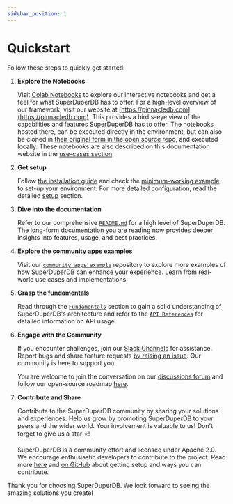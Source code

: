 ```yaml
---
sidebar_position: 1
---
```


# Quickstart

Follow these steps to quickly get started:

1. **Explore the Notebooks**

    Visit [Colab Notebooks](https://colab.research.google.com/github/SuperDuperDB/pinnacledb/blob/main/examples/) to explore our interactive notebooks and get a feel for what SuperDuperDB has to offer. For a high-level overview of our framework, visit our website at [https://pinnacledb.com](https://pinnacledb.com). This provides a bird's-eye view of the capabilities and features SuperDuperDB has to offer. The notebooks
    hosted there, can be executed directly in the environment, but can also be cloned in [their original form in the open source repo](https://github.com/SuperDuperDB/pinnacledb/tree/main/examples), and executed locally.
    These notebooks are also described on this documentation website in the [use-cases section](/docs/use-cases).

2. **Get setup**

    Follow [the installation guide](./installation.md) and check the [minimum-working example](./minimum_working_example.md)
    to set-up your environment. For more detailed configuration, read the detailed [setup](/docs/category/setup) section.

3. **Dive into the documentation**

    Refer to our comprehensive [`README.md`](https://github.com/superDuperDB/) for a high level of SuperDuperDB. The long-form documentation you are reading now provides deeper insights into features, usage, and best practices.

4. **Explore the community apps examples**

    Visit our [`community apps example`](https://github.com/superDuperDB/pinnacle-community-apps) repository to explore more examples of how SuperDuperDB can enhance your experience. Learn from real-world use cases and implementations.

5. **Grasp the fundamentals**

    Read through the [`Fundamentals`](../fundamentals/glossary) section to gain a solid understanding of SuperDuperDB's architecture and refer to the [`API References`](https://docs.pinnacledb.com/apidocs/source/pinnacledb.html) for detailed information on API usage.

6. **Engage with the Community**

    If you encounter challenges, join our [Slack Channels](https://join.slack.com/t/pinnacledb/shared_invite/zt-1zuojj0k0-RjAYBs1TDsvEa7yaFGa6QA) for assistance. Report bugs and share feature requests [by raising an issue]((https://github.com/SuperDuperDB/pinnacledb/issues).). Our community is here to support you.

    You are welcome to join the conversation on our [discussions forum](https://github.com/SuperDuperDB/pinnacledb/discussions) and follow our open-source roadmap [here](https://github.com/orgs/SuperDuperDB/projects/1/views/10).

7. **Contribute and Share**

    Contribute to the SuperDuperDB community by sharing your solutions and experiences. 
    Help us grow by promoting SuperDuperDB to your peers and the wider world. Your involvement is valuable to us! Don't forget to give us a star ⭐!

    SuperDuperDB is a community effort and licensed under Apache 2.0. We encourage enthusiastic developers to contribute to the project. Read more [here](../setup/contributing) and [on GitHub](https://github.com/SuperDuperDB/pinnacledb/) about getting setup and ways you can contribute.

Thank you for choosing SuperDuperDB. We look forward to seeing the amazing solutions you create!

